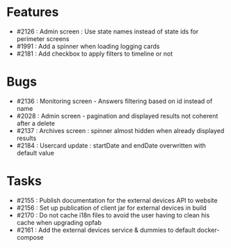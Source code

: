 # Features

* #2126 : Admin screen : Use state names instead of state ids for perimeter screens
* #1991 : Add a spinner when loading logging cards
* #2181 : Add checkbox to apply filters to timeline or not

# Bugs

* #2136 : Monitoring screen - Answers filtering based on id instead of name
* #2028 : Admin screen - pagination and displayed results not coherent after a delete
* #2137 : Archives screen : spinner almost hidden when already displayed results
* #2184 : Usercard update : startDate and endDate overwritten with default value

# Tasks


* #2155 : Publish documentation for the external devices API to website
* #2156 : Set up publication of client jar for external devices in build
* #2170 : Do not cache i18n files to avoid the user having to clean his cache when upgrading opfab
* #2161 :  Add the external devices service & dummies to default docker-compose



